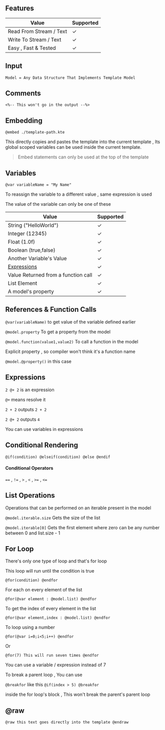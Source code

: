 ## Features

| Value                   | Supported |
|-------------------------|-----------|
| Read From Stream / Text | &check;   |
| Write To Stream / Text  | &check;   |
| Easy , Fast & Tested    | &check;   |

## Input

`Model = Any Data Structure That Implements Template Model`

## Comments

`<%-- This won't go in the output --%>`

## Embedding

`@embed ./template-path.kte`

This directly copies and pastes the template into the current template , Its global scoped variables can be used inside
the current template.

> Embed statements can only be used at the top of the template

## Variables

`@var variableName = "My Name"`

To reassign the variable to a different value , same expression is used

The value of the variable can only be one of these

| Value                               | Supported |
|-------------------------------------|-----------|
| String ("HelloWorld")               | &check;   |
| Integer (12345)                     | &check;   |
| Float (1.0f)                        | &check;   |
| Boolean (true,false)                | &check;   |
| Another Variable's Value            | &check;   |
| [Expressions](#expressions)         | &check;   |
| Value Returned from a function call | &check;   |
| List Element                        | &check;   |
| A model's property                  | &check;   |

## References & Function Calls

`@var(variableName)` to get value of the variable defined earlier

`@model.property` To get a property from the model

`@model.function(value1,value2)` To call a function in the model

Explicit property , so compiler won't think it's a function name

`@model.@property()` in this case

## Expressions

`2 @+ 2` is an expression

`@+` means resolve it

`2 + 2` outputs `2 + 2`

`2 @+ 2` outputs `4`

You can use variables in expressions

## Conditional Rendering

`@if(condition) @elseif(condition) @else @endif`

#### Conditional Operators

`==` , `!=` , `>` , `<` , `>=` , `<=`

## List Operations

Operations that can be performed on an iterable present in the model

`@model.iterable.size` Gets the size of the list

`@model.iterable[0]` Gets the first element where zero can be any number between 0 and list.size - 1

## For Loop

There's only one type of loop and that's for loop

This loop will run until the condition is true

`@for(condition) @endfor`

For each on every element of the list

`@for(@var element : @model.list) @endfor`

To get the index of every element in the list

`@for(@var element,index : @model.list) @endfor`

To loop using a number

`@for(@var i=0;i<5;i++) @endfor`

Or

`@for(7) This will run seven times @endfor`

You can use a variable / expression instead of 7

To break a parent loop , You can use

`@breakfor` like this `@if(index > 5) @breakfor`

inside the for loop's block , This won't break the parent's parent loop

## @raw

`@raw this text goes directly into the template @endraw`